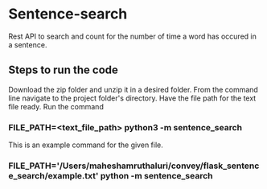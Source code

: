 # Sentence-search
Rest API to search and count for the number of time a word has occured in a sentence.

## Steps to run the code
Download the zip folder and unzip it in a desired folder.
From the command line navigate to the project folder's directory.
Have the file path for the text file ready.
Run the command
### FILE_PATH=<text_file_path> python3 -m sentence_search
This is an example command for the given file.
### FILE_PATH='/Users/maheshamruthaluri/convey/flask_sentence_search/example.txt' python -m sentence_search